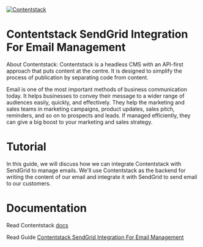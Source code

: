 [![Contentstack](https://www.contentstack.com/docs/static/images/contentstack.png)](https://www.contentstack.com/)

# Contentstack SendGrid Integration For Email Management

About Contentstack: Contentstack is a headless CMS with an API-first approach that puts content at the centre. It is designed to simplify the process of publication by separating code from content.

Email is one of the most important methods of business communication today. It helps businesses to convey their message to a wider range of audiences easily, quickly, and effectively.
They help the marketing and sales teams in marketing campaigns, product updates, sales pitch, reminders, and so on to prospects and leads. If managed efficiently, they can give a big boost to your marketing and sales strategy.

# Tutorial

In this guide, we will discuss how we can integrate Contentstack with SendGrid to manage emails. We'll use Contentstack as the backend for writing the content of our email and integrate it with SendGrid to send email to our customers.

# Documentation

Read Contentstack [docs](https://www.contentstack.com/docs/)

Read Guide [Contentstack SendGrid Integration For Email Management](#)